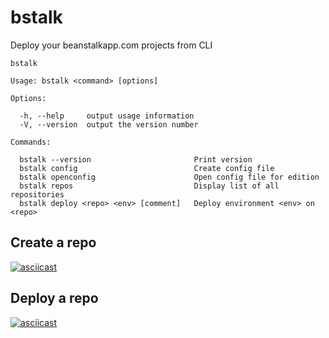 # bstalk

Deploy your beanstalkapp.com projects from CLI


```
bstalk

Usage: bstalk <command> [options]

Options:

  -h, --help     output usage information
  -V, --version  output the version number

Commands:

  bstalk --version                       Print version
  bstalk config                          Create config file
  bstalk openconfig                      Open config file for edition
  bstalk repos                           Display list of all repositories
  bstalk deploy <repo> <env> [comment]   Deploy environment <env> on <repo>    
```



## Create a repo
[![asciicast](https://asciinema.org/a/676ung5825brdurnfhgpndzex.png)](https://asciinema.org/a/676ung5825brdurnfhgpndzex)


## Deploy a repo
[![asciicast](https://asciinema.org/a/c6rgchqwzn0hzt1s6p4ez3b8s.png)](https://asciinema.org/a/c6rgchqwzn0hzt1s6p4ez3b8s)
